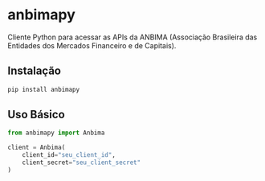 # anbimapy

Cliente Python para acessar as APIs da ANBIMA (Associação Brasileira das Entidades dos Mercados Financeiro e de Capitais).

## Instalação

```bash
pip install anbimapy
```

## Uso Básico

```python
from anbimapy import Anbima

client = Anbima(
    client_id="seu_client_id",
    client_secret="seu_client_secret"
)
```
